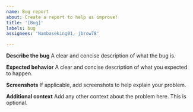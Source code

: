 ```yaml
---
name: Bug report
about: Create a report to help us improve!
title: '[Bug]'
labels: bug
assignees: 'Nambaseking01, jbrow78'

---
```



**Describe the bug**
A clear and concise description of what the bug is.

**Expected behavior**
A clear and concise description of what you expected to happen.

**Screenshots**
If applicable, add screenshots to help explain your problem. 

**Additional context**
Add any other context about the problem here. This is optional.
